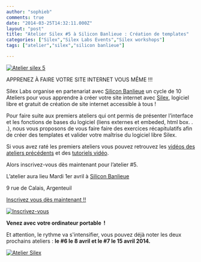 ```yaml
---
author: "sophieb"
comments: true
date: "2014-03-25T14:32:11.000Z"
layout: "post"
title: "Atelier Silex #5 à Silicon Banlieue : Création de templates"
categories: ["Silex","Silex Labs Events","Silex workshops"]
tags: ["atelier","silex","silicon banlieue"]

---
```

[![Atelier silex 5](https://www.silexlabs.org/wp-content/uploads/2014/03/SB-atelier-silex-05-bandeau-agglogo1.png)](https://www.silexlabs.org/wp-content/uploads/2014/03/SB-atelier-silex-05-bandeau-agglogo1.png)




APPRENEZ À FAIRE VOTRE SITE INTERNET VOUS MÊME !!!




Silex Labs organise en partenariat avec [Silicon Banlieue](http://www.siliconbanlieue.fr/evenements/atelier-silex-5-creation-de-template/) un cycle de 10 Ateliers pour vous apprendre à créer votre site internet avec [Silex](http://www.silex.me/), logiciel libre et gratuit de création de site internet accessible à tous !




Pour faire suite aux premiers ateliers qui ont permis de présenter l’interface et les fonctions de bases du logiciel (liens externes et embeded, html box. . .), nous vous proposons de vous faire faire des exercices récapitulatifs afin de créer des templates et valider votre maîtrise du logiciel libre Silex.




Si vous avez raté les premiers ateliers vous pouvez retrouvez les [vidéos des ateliers précédents](https://www.silexlabs.org/201165/the-blog/master-class-silex-atelier-2-liens-internes-externes-et-embeded/) et des [tutoriels vidéo](https://www.silexlabs.org/201324/silex/tutorials-silex/tutoriels-video-silex/%20%E2%80%8E).




Alors inscrivez-vous dès maintenant pour l’atelier #5.




L’atelier aura lieu Mardi 1er avril à [Silicon Banlieue](http://www.siliconbanlieue.fr/contact/)




9 rue de Calais, Argenteuil




[Inscrivez vous dès maintenant !!](http://www.siliconbanlieue.fr/evenements/atelier-silex-5-creation-de-template/)




[![Inscrivez-vous](https://www.silexlabs.org/wp-content/uploads/2014/02/bouton_Inscrivez-vous_bleu.jpg)](http://www.siliconbanlieue.fr/evenements/atelier-silex-5-creation-de-template/)




**Venez avec votre ordinateur portable  !**




Et attention, le rythme va s'intensifier, vous pouvez déjà noter les deux prochains ateliers : **le #6 le 8 avril et le #7 le 15 avril 2014.**




[![Atelier Silex](https://www.silexlabs.org/wp-content/uploads/2014/03/SB-atelier-silex-05-carre-agglogo-300x300.png)](https://www.silexlabs.org/wp-content/uploads/2014/03/SB-atelier-silex-05-carre-agglogo.png)


